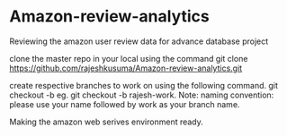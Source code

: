# Amazon-review-analytics
Reviewing the amazon user review data for advance database project

clone the master repo in your local using the command
git clone https://github.com/rajeshkusuma/Amazon-review-analytics.git

create respective branches to work on using the following command.
git checkout -b <brach-name>
eg. git checkout -b rajesh-work.
Note: 
	naming convention: please use your name followed by work as your branch name. 

Making the amazon web serives environment ready.

